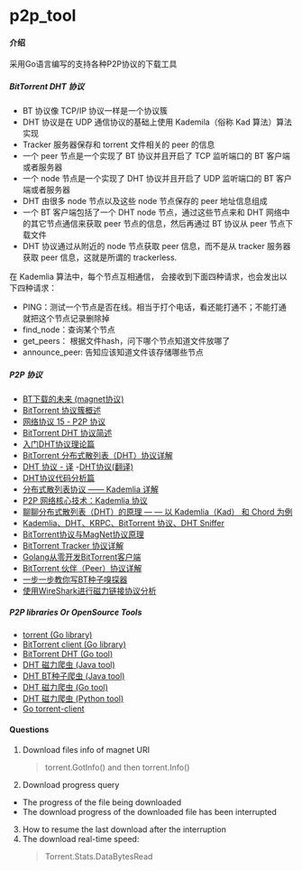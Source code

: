 # p2p_tool

#### 介绍

采用Go语言编写的支持各种P2P协议的下载工具

##### BitTorrent DHT 协议

- BT 协议像 TCP/IP 协议一样是一个协议簇
- DHT 协议是在 UDP 通信协议的基础上使用 Kademila（俗称 Kad 算法）算法实现
- Tracker 服务器保存和 torrent 文件相关的 peer 的信息
- 一个 peer 节点是一个实现了 BT 协议并且开启了 TCP 监听端口的 BT 客户端或者服务器
- 一个 node 节点是一个实现了 DHT 协议并且开启了 UDP 监听端口的 BT 客户端或者服务器
- DHT 由很多 node 节点以及这些 node 节点保存的 peer 地址信息组成
- 一个 BT 客户端包括了一个 DHT node 节点，通过这些节点来和 DHT 网络中的其它节点通信来获取 peer 节点的信息，然后再通过 BT 协议从 peer 节点下载文件
- DHT 协议通过从附近的 node 节点获取 peer 信息，而不是从 tracker 服务器获取 peer 信息，这就是所谓的 trackerless.

在 Kademlia 算法中，每个节点互相通信， 会接收到下面四种请求，也会发出以下四种请求：

- PING：测试一个节点是否在线。相当于打个电话，看还能打通不；不能打通就把这个节点记录删除掉
- find_node：查询某个节点
- get_peers： 根据文件hash，问下哪个节点知道文件放哪了
- announce_peer: 告知应该知道文件该存储哪些节点

##### P2P 协议

- [BT下载的未来 (magnet协议)](http://www.ruanyifeng.com/blog/2009/11/future_of_bittorrent.html)
- [BitTorrent 协议簇概述](https://www.addesp.com/archives/5236)
- [网络协议 15 - P2P 协议](https://zhuanlan.zhihu.com/p/87327257)
- [BitTorrent DHT 协议简述](https://www.barretlee.com/blog/2017/06/16/bittorrent-dht-protocal/)
- [入门DHT协议理论篇](https://l1905.github.io/p2p/dht/2021/04/23/dht01/)
- [BitTorrent 分布式散列表（DHT）协议详解](https://www.addesp.com/archives/5428)
- [DHT 协议 - 译](https://www.lyyyuna.com/2016/03/26/dht01/)
  -[DHT协议(翻译)](http://blog.leanote.com/post/simon88/DHT%E5%8D%8F%E8%AE%AE-%E7%BF%BB%E8%AF%91)
- [DHT协议代码分析篇](https://l1905.github.io/p2p/dht/2021/04/24/dht02/)
- [分布式散列表协议 —— Kademlia 详解](https://www.addesp.com/archives/5338)
- [P2P 网络核心技术：Kademlia 协议](https://zhuanlan.zhihu.com/p/40286711)
- [聊聊分布式散列表（DHT）的原理 — — 以 Kademlia（Kad） 和 Chord 为例](https://program-think.mediumcom/%E8%81%8A%E8%81%8A%E5%88%86%E5%B8%83%E5%BC%8F%E6%95%A3%E5%88%97%E8%A1%A8-dht-%E7%9A%84%E5%8E%9F%E7%90%86-%E4%BB%A5-kademlia-kad-%E5%92%8C-chord-%E4%B8%BA%E4%BE%8B-8e648d853288)
- [Kademlia、DHT、KRPC、BitTorrent 协议、DHT Sniffer](https://www.daimajiaoliu.com/daima/34017a519900408)
- [BitTorrent协议与MagNet协议原理](https://www.cnblogs.com/wpjamer/articles/10788222.html)
- [BitTorrent Tracker 协议详解](https://www.addesp.com/archives/5313)
- [Golang从零开发BitTorrent客户端](https://mojotv.cn/go/golang-torrent)
- [BitTorrent 伙伴（Peer）协议详解](https://www.addesp.com/archives/5271)
- [一步一步教你写BT种子嗅探器](https://yushuangqi.com/blog/2016/yi-bu-yi-bu-jiao-ni-xie-btchong-zi-xiu-tan-qi-zhi-yi----yuan-lipian.html)
- [使用WireShark进行磁力链接协议分析](https://www.aneasystone.com/archives/2015/05/analyze-magnet-protocol-using-wireshark.html)

##### P2P libraries Or OpenSource Tools

- [torrent (Go library)](https://github.com/anacrolix/torrent)
- [BitTorrent client (Go library)](https://github.com/cenkalti/rain)
- [BitTorrent DHT (Go tool)](https://github.com/boramalper/magnetico)
- [DHT 磁力爬虫 (Java tool)](https://github.com/BrightStarry/zx-bt)
- [DHT BT种子爬虫 (Java tool)](https://github.com/kaiscript/dht)
- [DHT 磁力爬虫 (Go tool)](https://github.com/shiyanhui/dht/blob/master/README_CN.md)
- [DHT 磁力爬虫 (Python tool)](https://github.com/chenjiandongx/magnet-dht)
- [Go torrent-client](https://github.com/veggiedefender/torrent-client/)

#### Questions

1. Download files info of magnet URI
   > torrent.GotInfo() and then torrent.Info()
2. Download progress query

- The progress of the file being downloaded
- The download progress of the downloaded file has been interrupted

3. How to resume the last download after the interruption
4. The download real-time speed:
   > Torrent.Stats.DataBytesRead